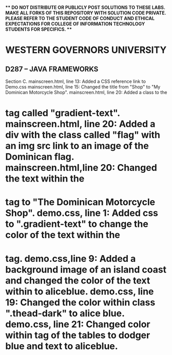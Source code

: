 <strong>** DO NOT DISTRIBUTE OR PUBLICLY POST SOLUTIONS TO THESE LABS. MAKE ALL FORKS OF THIS REPOSITORY WITH SOLUTION CODE PRIVATE. PLEASE REFER TO THE STUDENT CODE OF CONDUCT AND ETHICAL EXPECTATIONS FOR COLLEGE OF INFORMATION TECHNOLOGY STUDENTS FOR SPECIFICS. ** </strong>

# WESTERN GOVERNORS UNIVERSITY 
## D287 – JAVA FRAMEWORKS
Section C. 
    mainscreen.html, line 13: Added a CSS reference link to Demo.css
    mainscreen.html, line 15: Changed the title from "Shop" to "My Dominican Motorcycle Shop".
    mainscreen.html, line 20: Added a class to the <h1> tag called "gradient-text".
    mainscreen.html, line 20: Added a div with the class called "flag" with an img src link to an image of the Dominican flag.
    mainscreen.html,line 20: Changed the text within the <h1> tag to "The Dominican Motorcycle Shop".
    demo.css, line 1: Added css to ".gradient-text" to change the color of the text within the <h1> tag.
    demo.css,line 9: Added a background image of an island coast and changed the color of the text within to aliceblue.
    demo.css, line 19: Changed the color within class ".thead-dark" to alice blue.
    demo.css, line 21: Changed color within <tr> tag of the tables to dodger blue and text to aliceblue.
    
